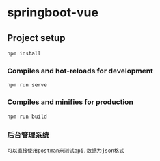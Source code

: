 # springboot-vue

## Project setup
```
npm install
```

### Compiles and hot-reloads for development
```
npm run serve
```

### Compiles and minifies for production
```
npm run build
```

### 后台管理系统
```
可以直接使用postman来测试api,数据为json格式

